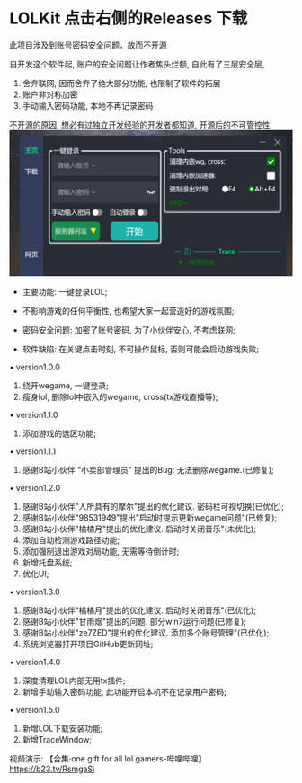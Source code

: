 # LOLKit 点击右侧的Releases 下载
此项目涉及到账号密码安全问题，故而不开源

自开发这个软件起, 账户的安全问题让作者焦头烂额, 自此有了三层安全层,

1. 舍弃联网, 因而舍弃了绝大部分功能, 也限制了软件的拓展
2. 账户非对称加密
3. 手动输入密码功能, 本地不再记录密码
   
不开源的原因, 想必有过独立开发经验的开发者都知道, 开源后的不可管控性
![image](GUI.png)

* 主要功能: 一键登录LOL;
 
* 不影响游戏的任何平衡性, 也希望大家一起营造好的游戏氛围;

* 密码安全问题: 加密了账号密码, 为了小伙伴安心, 不考虑联网;

* 软件缺陷: 在关键点击时刻, 不可操作鼠标, 否则可能会启动游戏失败;

• version1.0.0
1. 绕开wegame, 一键登录;
2. 瘦身lol, 删除lol中嵌入的wegame, cross(tx游戏直播等);

• version1.1.0
1. 添加游戏的选区功能;

• version1.1.1
1. 感谢B站小伙伴 "小卖部管理员" 提出的Bug: 无法删除wegame.(已修复);

• version1.2.0
1. 感谢B站小伙伴"人所具有的摩尔"提出的优化建议. 密码栏可视切换(已优化);
2. 感谢B站小伙伴"98531949"提出"启动时提示更新wegame问题"(已修复);
3. 感谢B站小伙伴"橘橘月"提出的优化建议. 启动时关闭音乐"(未优化);
4. 添加自动检测游戏路径功能;
5. 添加强制退出游戏对局功能, 无需等待倒计时;
6. 新增托盘系统;
7. 优化UI;
  
• version1.3.0
1. 感谢B站小伙伴"橘橘月"提出的优化建议. 启动时关闭音乐"(已优化);
2. 感谢B站小伙伴"甘雨烟"提出的问题. 部分win7运行问题(已修复);
3. 感谢B站小伙伴"ze7ZED"提出的优化建议. 添加多个账号管理"(已优化);
4. 系统浏览器打开项目GitHub更新网址;
 

• version1.4.0
1. 深度清理LOL内部无用tx插件;
2. 新增手动输入密码功能, 此功能开启本机不在记录用户密码;

• version1.5.0
1. 新增LOL下载安装功能;
2. 新增TraceWindow;

视频演示:
【合集·one gift for all lol gamers-哔哩哔哩】 https://b23.tv/RsmgaSi
